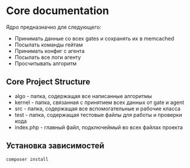 # Core documentation
Ядро предназначно для следующего:
- Принимать данные со всех gates и сохранять их в memcached
- Посылать команды гейтам
- Принимать конфиг с агента
- Посылать все логи агенту
- Просчитывать алгоритм

## Core Project Structure
- algo - папка, содержащая все написанные алгоритмы
- kernel - папка, связанная с принятием всех данных от gate и agent
- src - папка, содержащая все вспомогательные и рабочие класса
- test - папка, содержащая тестовые файлы для работы и проверки кода
- index.php - главный файл, подключеймый во всех файлах проекта

## Установка зависимостей
```shell
composer install
```